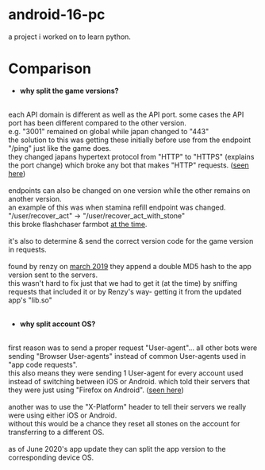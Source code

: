# android-16-pc
a project i worked on to learn python.
# Comparison
- <b>why split the game versions?</b>
<br>
each API domain is different as well as the API port. some cases the API port has been different compared to the other version.
<br>
e.g. "3001" remained on global while japan changed to "443"
<br>
the solution to this was getting these initially before use from the endpoint "/ping" just like the game does.
<br>
they changed japans hypertext protocol from "HTTP" to "HTTPS" (explains the port change) which broke any bot that makes "HTTP" requests. (<a href="https://github.com/FlashChaser/Open-Source-Battle-Bot/blob/development/commands.py#L103">seen here</a>)
<br>
<br>
endpoints can also be changed on one version while the other remains on another version.
<br>
an example of this was when stamina refill endpoint was changed.
<br>
"/user/recover_act" -> "/user/recover_act_with_stone"
<br>
this broke flashchaser farmbot <a href="https://github.com/FlashChaser/Open-Source-Battle-Bot/commit/e16f31d4b96643716dae714aa616fd2ae7689d2b#diff-bca63731c9065cb6cbd3c1131c7e7c81">at the time</a>.
<br>
<br>
it's also to determine & send the correct version code for the game version in requests.
<br>
<br>
found by renzy on <a href="https://twitter.com/dbzspace/status/1106316112638210050">march 2019</a> they append a double MD5 hash to the app version sent to the servers.
<br>
this wasn't hard to fix just that we had to get it (at the time) by sniffing requests that included it or by Renzy's way- getting it from the updated app's "lib.so"
<br>
<br>

- <b>why split account OS?</b>
<br>
first reason was to send a proper request "User-agent"... all other bots were sending "Browser User-agents" instead of common User-agents used in "app code requests".
<br>
this also means they were sending 1 User-agent for every account used instead of switching between iOS or Android. which told their servers that they were just using "Firefox on Android". (<a href="https://github.com/FlashChaser/Open-Source-Battle-Bot/blob/development/commands.py#L87">seen here</a>)
<br>
<br>
another was to use the "X-Platform" header to tell their servers we really were using either iOS or Android.
<br>
without this would be a chance they reset all stones on the account for transferring to a different OS.
<br>
<br>
as of June 2020's app update they can split the app version to the corresponding device OS.

